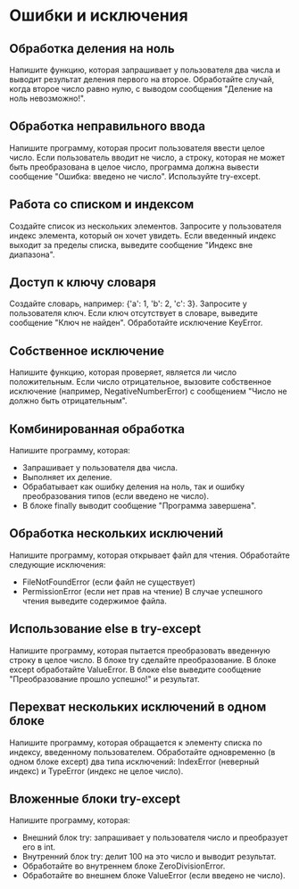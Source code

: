 # Ошибки и исключения

## Обработка деления на ноль
Напишите функцию, которая запрашивает у пользователя два числа и выводит результат деления первого на второе.
Обработайте случай, когда второе число равно нулю, с выводом сообщения "Деление на ноль невозможно!".
## Обработка неправильного ввода
Напишите программу, которая просит пользователя ввести целое число. Если пользователь вводит не число, а строку,
которая не может быть преобразована в целое число, программа должна вывести сообщение "Ошибка: введено не число".
Используйте try-except.
## Работа со списком и индексом
Создайте список из нескольких элементов. Запросите у пользователя индекс элемента, который он хочет увидеть.
Если введенный индекс выходит за пределы списка, выведите сообщение "Индекс вне диапазона".
## Доступ к ключу словаря
Создайте словарь, например: {'a': 1, 'b': 2, 'c': 3}. Запросите у пользователя ключ.
Если ключ отсутствует в словаре, выведите сообщение "Ключ не найден". Обработайте исключение KeyError.
## Собственное исключение
Напишите функцию, которая проверяет, является ли число положительным. Если число отрицательное,
вызовите собственное исключение (например, NegativeNumberError) с сообщением "Число не должно быть отрицательным".
## Комбинированная обработка
Напишите программу, которая:
- Запрашивает у пользователя два числа.
- Выполняет их деление.
- Обрабатывает как ошибку деления на ноль, так и ошибку преобразования типов (если введено не число).
- В блоке finally выводит сообщение "Программа завершена".
## Обработка нескольких исключений
Напишите программу, которая открывает файл для чтения. Обработайте следующие исключения:
- FileNotFoundError (если файл не существует)
- PermissionError (если нет прав на чтение)
В случае успешного чтения выведите содержимое файла.
## Использование else в try-except
Напишите программу, которая пытается преобразовать введенную строку в целое число. В блоке try сделайте преобразование.
В блоке except обработайте ValueError. В блоке else выведите сообщение "Преобразование прошло успешно!" и результат.
## Перехват нескольких исключений в одном блоке
Напишите программу, которая обращается к элементу списка по индексу, введенному пользователем.
Обработайте одновременно (в одном блоке except) два типа исключений: IndexError (неверный индекс) и TypeError (индекс не целое число).
## Вложенные блоки try-except
Напишите программу, которая:
- Внешний блок try: запрашивает у пользователя число и преобразует его в int.
- Внутренний блок try: делит 100 на это число и выводит результат.
- Обработайте во внутреннем блоке ZeroDivisionError.
- Обработайте во внешнем блоке ValueError (если введено не число).